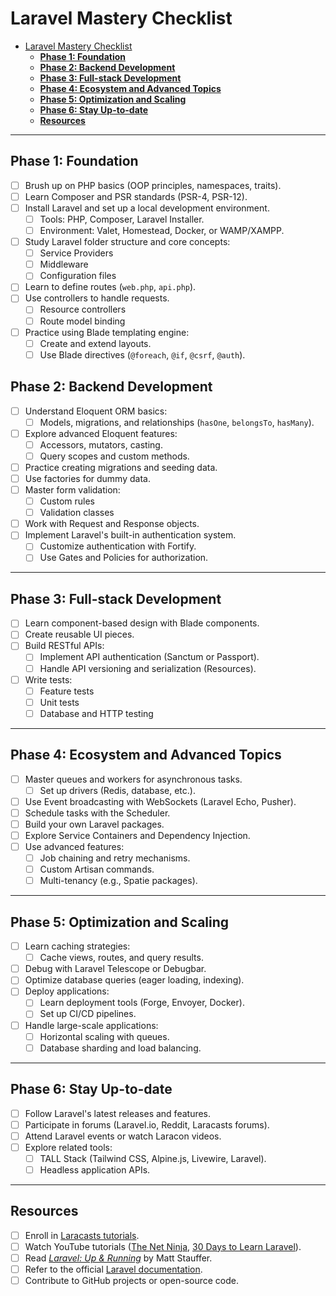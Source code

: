 # Laravel Mastery Checklist

- [Laravel Mastery Checklist](#laravel-mastery-checklist)
  - [**Phase 1: Foundation**](#phase-1-foundation)
  - [**Phase 2: Backend Development**](#phase-2-backend-development)
  - [**Phase 3: Full-stack Development**](#phase-3-full-stack-development)
  - [**Phase 4: Ecosystem and Advanced Topics**](#phase-4-ecosystem-and-advanced-topics)
  - [**Phase 5: Optimization and Scaling**](#phase-5-optimization-and-scaling)
  - [**Phase 6: Stay Up-to-date**](#phase-6-stay-up-to-date)
  - [**Resources**](#resources)

---

## **Phase 1: Foundation**

- [ ] Brush up on PHP basics (OOP principles, namespaces, traits).
- [ ] Learn Composer and PSR standards (PSR-4, PSR-12).
- [ ] Install Laravel and set up a local development environment.
  - [ ] Tools: PHP, Composer, Laravel Installer.
  - [ ] Environment: Valet, Homestead, Docker, or WAMP/XAMPP.
- [ ] Study Laravel folder structure and core concepts:
  - [ ] Service Providers
  - [ ] Middleware
  - [ ] Configuration files
- [ ] Learn to define routes (`web.php`, `api.php`).
- [ ] Use controllers to handle requests.
  - [ ] Resource controllers
  - [ ] Route model binding
- [ ] Practice using Blade templating engine:
  - [ ] Create and extend layouts.
  - [ ] Use Blade directives (`@foreach`, `@if`, `@csrf`, `@auth`).

## **Phase 2: Backend Development**

- [ ] Understand Eloquent ORM basics:
  - [ ] Models, migrations, and relationships (`hasOne`, `belongsTo`, `hasMany`).
- [ ] Explore advanced Eloquent features:
  - [ ] Accessors, mutators, casting.
  - [ ] Query scopes and custom methods.
- [ ] Practice creating migrations and seeding data.
- [ ] Use factories for dummy data.
- [ ] Master form validation:
  - [ ] Custom rules
  - [ ] Validation classes
- [ ] Work with Request and Response objects.
- [ ] Implement Laravel's built-in authentication system.
  - [ ] Customize authentication with Fortify.
  - [ ] Use Gates and Policies for authorization.

---

## **Phase 3: Full-stack Development**

- [ ] Learn component-based design with Blade components.
- [ ] Create reusable UI pieces.
- [ ] Build RESTful APIs:
  - [ ] Implement API authentication (Sanctum or Passport).
  - [ ] Handle API versioning and serialization (Resources).
- [ ] Write tests:
  - [ ] Feature tests
  - [ ] Unit tests
  - [ ] Database and HTTP testing

---

## **Phase 4: Ecosystem and Advanced Topics**

- [ ] Master queues and workers for asynchronous tasks.
  - [ ] Set up drivers (Redis, database, etc.).
- [ ] Use Event broadcasting with WebSockets (Laravel Echo, Pusher).
- [ ] Schedule tasks with the Scheduler.
- [ ] Build your own Laravel packages.
- [ ] Explore Service Containers and Dependency Injection.
- [ ] Use advanced features:
  - [ ] Job chaining and retry mechanisms.
  - [ ] Custom Artisan commands.
  - [ ] Multi-tenancy (e.g., Spatie packages).

---

## **Phase 5: Optimization and Scaling**

- [ ] Learn caching strategies:
  - [ ] Cache views, routes, and query results.
- [ ] Debug with Laravel Telescope or Debugbar.
- [ ] Optimize database queries (eager loading, indexing).
- [ ] Deploy applications:
  - [ ] Learn deployment tools (Forge, Envoyer, Docker).
  - [ ] Set up CI/CD pipelines.
- [ ] Handle large-scale applications:
  - [ ] Horizontal scaling with queues.
  - [ ] Database sharding and load balancing.

---

## **Phase 6: Stay Up-to-date**

- [ ] Follow Laravel's latest releases and features.
- [ ] Participate in forums (Laravel.io, Reddit, Laracasts forums).
- [ ] Attend Laravel events or watch Laracon videos.
- [ ] Explore related tools:
  - [ ] TALL Stack (Tailwind CSS, Alpine.js, Livewire, Laravel).
  - [ ] Headless application APIs.

---

## **Resources**

- [ ] Enroll in [Laracasts tutorials](https://laravel.com/docs).
- [ ] Watch YouTube tutorials ([The Net Ninja](https://www.youtube.com/playlist?list=PL4cUxeGkcC9gF5Gez17eHcDIxrpVSBuVt), [30 Days to Learn Laravel](https://www.youtube.com/watch?v=SqTdHCTWqks)).
- [ ] Read *[Laravel: Up & Running](https://laravelupandrunning.com)* by Matt Stauffer.
- [ ] Refer to the official [Laravel documentation](https://laravel.com/docs).
- [ ] Contribute to GitHub projects or open-source code.
